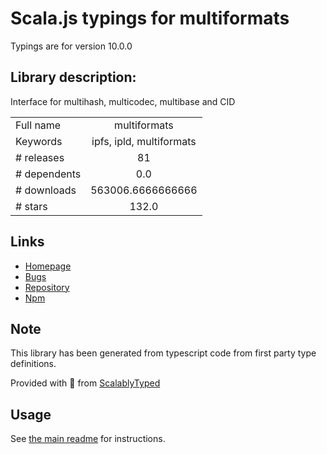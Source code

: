 
# Scala.js typings for multiformats

Typings are for version 10.0.0

## Library description:
Interface for multihash, multicodec, multibase and CID

|                    |                 |
| ------------------ | :-------------: |
| Full name          | multiformats |
| Keywords           | ipfs, ipld, multiformats |
| # releases         | 81 |
| # dependents       | 0.0 |
| # downloads        | 563006.6666666666 |
| # stars            | 132.0 |

## Links
- [Homepage](https://github.com/multiformats/js-multiformats#readme)
- [Bugs](https://github.com/multiformats/js-multiformats/issues)
- [Repository](https://github.com/multiformats/js-multiformats)
- [Npm](https://www.npmjs.com/package/multiformats)
    


## Note
This library has been generated from typescript code from first party type definitions.

Provided with :purple_heart: from [ScalablyTyped](https://github.com/oyvindberg/ScalablyTyped)

## Usage
See [the main readme](../../readme.md) for instructions.



